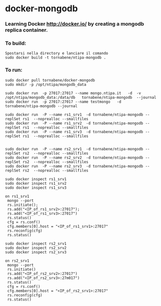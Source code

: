 docker-mongodb
==============

### Learning Docker http://docker.io/ by creating a mongodb replica container.

### To build:

	Spostarsi nella directory e lanciare il comando
    sudo docker build -t tornabene/ntipa-mongodb .
### To run:

    sudo docker pull tornabene/docker-mongodb
    sudo mkdir -p /opt/ntipa/mongodb_data
    
    sudo docker run  -p 27017:27017 --name mongo.ntipa.it   -d  -v  /opt/ntipa/mongodb_data:/data/db   tornabene/ntipa-mongodb  --journal
    sudo docker run  -p 27017:27017 --name testmongo   -d  tornabene/ntipa-mongodb --journal
    
    sudo docker run  -P --name rs1_srv1  -d tornabene/ntipa-mongodb --replSet rs1  --noprealloc --smallfiles
    sudo docker run  -P --name rs1_srv2  -d tornabene/ntipa-mongodb --replSet rs1  --noprealloc --smallfiles
    sudo docker run  -P --name rs1_srv3  -d tornabene/ntipa-mongodb --replSet rs1  --noprealloc --smallfiles
    
    
    sudo docker run  -P --name rs2_srv1  -d tornabene/ntipa-mongodb --replSet rs2  --noprealloc --smallfiles
    sudo docker run  -P --name rs2_srv2  -d tornabene/ntipa-mongodb --replSet rs2  --noprealloc --smallfiles
    sudo docker run  -P --name rs2_srv3  -d tornabene/ntipa-mongodb --replSet rs2  --noprealloc --smallfiles
    
    sudo docker inspect rs1_srv1
    sudo docker inspect rs1_srv2
    sudo docker inspect rs1_srv3

	on rs1_srv1
	 mongo --port
	 rs.initiate();
	 rs.add("<IP_of_rs1_srv2>:27017");
	 rs.add("<IP_of_rs1_srv3>:27017")
	 rs.status()
     cfg = rs.conf()
	 cfg.members[0].host = "<IP_of_rs1_srv1>:27017"
	 rs.reconfig(cfg)
	 rs.status()
    
    sudo docker inspect rs2_srv1
    sudo docker inspect rs2_srv2
    sudo docker inspect rs2_srv3
    
    on rs2_srv1
	 mongo --port
	 rs.initiate()
	 rs.add("<IP_of_rs2_srv2>:27017")
	 rs.add("<IP_of_rs2_srv3>:27m017")
	 rs.status()
	 cfg = rs.conf()
	 cfg.members[0].host = "<IP_of_rs2_srv1>:27017"
	 rs.reconfig(cfg)
	 rs.status()


